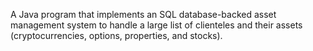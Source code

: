 A Java program that implements an SQL database-backed asset management system to handle a large list of clienteles and their assets (cryptocurrencies, options, properties, and stocks).
